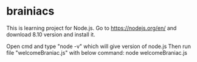 # brainiacs
This is learning project for Node.js.
Go to https://nodejs.org/en/ and download 8.10 version and install it.

Open cmd and type "node -v" which will give version of node.js
Then run file "welcomeBraniac.js" with below command:
node welcomeBraniac.js

